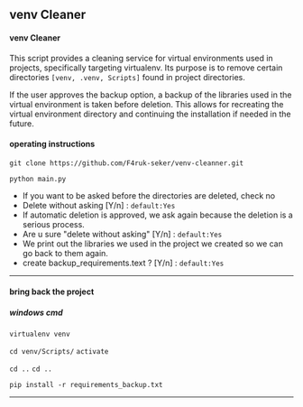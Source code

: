 ## venv Cleaner
#### venv Cleaner
This script provides a cleaning service for virtual environments used in projects, specifically targeting virtualenv. Its purpose is to remove certain directories ```[venv, .venv, Scripts]``` found in project directories.

If the user approves the backup option, a backup of the libraries used in the virtual environment is taken before deletion. This allows for recreating the virtual environment directory and continuing the installation if needed in the future.

#### operating instructions

``git clone https://github.com/F4ruk-seker/venv-cleanner.git``

``python main.py`` 

- If you want to be asked before the directories are deleted, check no
- Delete without asking [Y/n] : ``default:Yes``
- If automatic deletion is approved, we ask again because the deletion is a serious process.
- Are u sure "delete without asking" [Y/n] : ``default:Yes``
- We print out the libraries we used in the project we created so we can go back to them again.
- create backup_requirements.text ? [Y/n] : ``default:Yes``

---

#### bring back the project

##### windows cmd

``virtualenv venv``

``cd venv/Scripts/``
``activate``

``cd ..`` ``cd ..``

``pip install -r requirements_backup.txt``

---